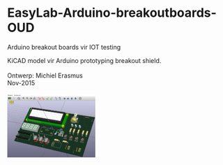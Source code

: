 # EasyLab-Arduino-breakoutboards-OUD
Arduino breakout boards vir IOT testing
<br/>

KiCAD model vir Arduino prototyping breakout shield.<br/>
<br/>
Ontwerp: Michiel Erasmus<br/>
Nov-2015<br/>
<br/>
<img src="https://github.com/pappavis/EasyLab-Arduino-breakoutboards-OUD/blob/master/electronics4kids.nl%200.0.1/plaatjes/InternetOfThings%20breakoutboard%200.0.1.PNG" hieght="40%" width="40%"><br/>
<br/>
